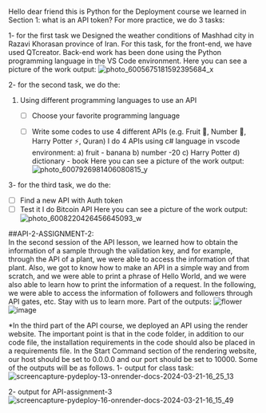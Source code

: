 Hello dear friend
this is Python for  the Deployment course
we learned in Section 1:
what is an API token?
For more practice, we do 3 tasks:

1- for the first task we Designed the weather conditions of Mashhad city in Razavi Khorasan province of Iran. For this task, 
for the front-end, we have used  QTcreator. Back-end work has been done using the Python programming language in the VS Code environment. 
Here you can see a picture of the work output:
![photo_6005675181592395684_x](https://github.com/mori-cyber/PyDeploy/assets/65276280/43840808-d8a1-4cd0-843c-74fab4885b63)

2- for the second task, we do the:
1. Using different programming languages to use an API
    - [ ]  Choose your favorite programming language
    - [ ]  Write some codes to use 4 different APIs (e.g. Fruit 🍉, Number 🔢, Harry Potter ⚡️, Quran)
  I do 4 APIs  using c# language in vscode environment:
a) fruit - banana
b) number -20
c) Harry Potter
d) dictionary - book
Here you can see a picture of the work output:
![photo_6007926981406080815_y](https://github.com/mori-cyber/PyDeploy/assets/65276280/934e5858-4873-4dc0-b9c6-d7751f47267c)


3- for the third task, we do the:
- [ ]  Find a new API with Auth token
- [ ]  Test it
I do Bitcoin API
Here you can see a picture of the work output:
![photo_6008220426456645093_w](https://github.com/mori-cyber/PyDeploy/assets/65276280/ec497c4d-6291-4255-8ff6-b509b710ec68)

##API-2-ASSIGNMENT-2:  
In the second session of the API lesson, we learned how to obtain the information of a sample through the validation key, and for example, through the API of a plant, we were able to access the information of that plant. Also, we got to know how to make an API in a simple way and from scratch, and we were able to print a phrase of Hello World, and we were also able to learn how to print the information of a request. In the following, we were able to access the information of followers and followers through API gates, etc. Stay with us to learn more.
Part of the outputs:
![flower](https://github.com/mori-cyber/PyDeploy/assets/65276280/fa68518f-0fdd-4f1c-9556-935718ea351c)
![image](https://github.com/mori-cyber/PyDeploy/assets/65276280/bd094db8-0905-4e8e-8ccf-a838f1f8e2d8)

*In the third part of the API course, we deployed an API using the render website. The important point is that in the code folder, in addition to our code file, the installation requirements in the code should also be placed in a requirements file. In the Start Command section of the rendering website, our host should be set to 0.0.0.0 and our port should be set to 10000. Some of the outputs will be as follows.
1- output for class task:
![screencapture-pydeploy-13-onrender-docs-2024-03-21-16_25_13](https://github.com/mori-cyber/PyDeploy/assets/65276280/d78468c8-af1d-49f9-811f-8add99424382)

2- output for API-assignment-3
![screencapture-pydeploy-16-onrender-docs-2024-03-21-16_15_49](https://github.com/mori-cyber/PyDeploy/assets/65276280/385987bb-b0a8-402b-81b4-53428cbe9d0b)

